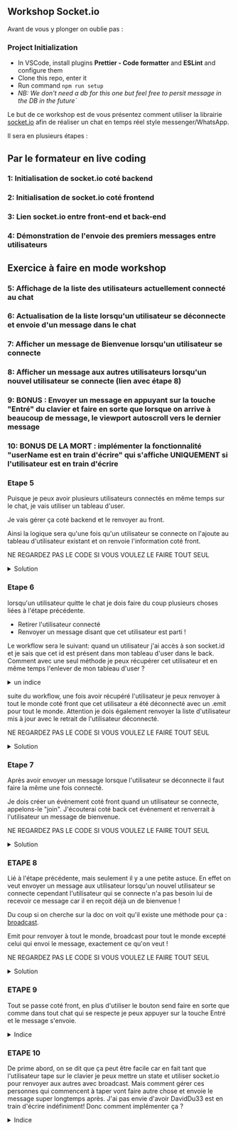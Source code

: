 ## Workshop Socket.io

Avant de vous y plonger on oublie pas :

### Project Initialization

- In VSCode, install plugins **Prettier - Code formatter** and **ESLint** and configure them
- Clone this repo, enter it
- Run command `npm run setup`
- _NB: We don't need a db for this one but feel free to persit message in the DB in the future`_

Le but de ce workshop est de vous présentez comment utiliser la librairie [socket.io](https://socket.io/) afin de réaliser un chat en temps réel style messenger/WhatsApp.

Il sera en plusieurs étapes :

## Par le formateur en live coding

### 1: Initialisation de socket.io coté backend

### 2: Initialisation de socket.io coté frontend

### 3: Lien socket.io entre front-end et back-end

### 4: Démonstration de l'envoie des premiers messages entre utilisateurs

## Exercice à faire en mode workshop

### 5: Affichage de la liste des utilisateurs actuellement connecté au chat

### 6: Actualisation de la liste lorsqu'un utilisateur se déconnecte et envoie d'un message dans le chat

### 7: Afficher un message de Bienvenue lorsqu'un utilisateur se connecte

### 8: Afficher un message aux autres utilisateurs lorsqu'un nouvel utilisateur se connecte (lien avec étape 8)

### 9: BONUS : Envoyer un message en appuyant sur la touche "Entré" du clavier et faire en sorte que lorsque on arrive à beaucoup de message, le viewport autoscroll vers le dernier message

### 10: BONUS DE LA MORT : implémenter la fonctionnalité "userName est en train d'écrire" qui s'affiche UNIQUEMENT si l'utilisateur est en train d'écrire

### Etape 5

Puisque je peux avoir plusieurs utilisateurs connectés en même temps sur le chat, je vais utiliser
un tableau d'user.

Je vais gérer ça coté backend et le renvoyer au front.

Ainsi la logique sera qu'une fois qu'un utilisateur se connecte on l'ajoute au tableau d'utilisateur
existant et on renvoie l'information coté front.

NE REGARDEZ PAS LE CODE SI VOUS VOULEZ LE FAIRE TOUT SEUL

<details>
<summary> Solution </summary>
<br>

```js
// je stock mes users dans un tableau
let users = [];

// pour avoir la liste des utilisateurs connectés

socket.on("newUser", (data) => {
  users.push(data); // j'ajoute l'utilisateur à mon tableau avec les data reçues du front
  io.emit("newUserResponse", users);
});
```

</details>

### Etape 6

lorsqu'un utilisateur quitte le chat je dois faire du coup plusieurs choses liées à l'étape précédente.

- Retirer l'utilisateur connecté
- Renvoyer un message disant que cet utilisateur est parti !

Le workflow sera le suivant: quand un utilisateur j'ai accès à son socket.id et je sais que cet id est présent dans mon tableau d'user dans le back. Comment avec une seul méthode je peux récupérer cet utilisateur et en même temps l'enlever de mon tableau d'user ?

<details>
<summary> un indice </summary>
<br>

.filter bien sur !

</details>

suite du workflow, une fois avoir récupéré l'utilisateur je peux renvoyer à tout le monde coté front que cet utilisateur a été déconnecté avec un .emit pour tout le monde.
Attention je dois également renvoyer la liste d'utilisateur mis à jour avec le retrait de l'utilisateur déconnecté.

NE REGARDEZ PAS LE CODE SI VOUS VOULEZ LE FAIRE TOUT SEUL

<details>
<summary> Solution </summary>
<br>

BACKEND :

```js
socket.on("disconnect", () => {
  // je récupère les infos de l'utilisateur déconnecté avec .filter;
  const actualUser = users.filter((user) => user.socketID === socket.id);
  const userToBeDisconnected = actualUser[0];

  // j'update mon tableau d'utilisateur en enlevant mon utilisateur avec filter encore une fois.
  users = users.filter((user) => user.socketID !== socket.id);

  // je renvoi ma liste mis à jour d'utilisateur coté front
  io.emit("newUserResponse", users);

  // je renvoie coté front l'info comme quoi l'utilisateur a quitté le chat.
  // on note que je dis que l'utilisateur qui renvoie se message et le chat bot mais c'est
  // comme vous voulez
  if (userToBeDisconnected) {
    io.emit("messageResponse", {
      text: `${userToBeDisconnected.userName} a quitté le chat`,
      name: "Chat Robot",
    });
  }
});
```

FRONTEND : ChatPage.jsx

```js
const [messages, setMessages] = useState([]);

useEffect(() => {
  socket.on("messageResponse", (message) => {
    setMessages([...messages, message]);
  });
}, [socket, messages]); // réagit lorsque un user est connecté avec socket
// et lorsque message change pour que mon tableau de message dans mon state s'update.
```

FRONT-END : ChatBar.jsx

```js
const [users, setUsers] = useState([]);

useEffect(() => {
  socket.on("newUserResponse", (user) => setUsers(user));
}, [socket, users]); // réagit lorsque un user est connecté avec socket
// et lorsque user change pour que mon tableau d'user dans mon state s'update.
```

</details>

### Etape 7

Après avoir envoyer un message lorsque l'utilisateur se déconnecte il faut faire la même une fois connecté.

Je dois créer un événement coté front quand un utilisateur se connecte, appelons-le "join".
J'écouterai coté back cet événement et renverrait à l'utilisateur un message de bienvenue.

NE REGARDEZ PAS LE CODE SI VOUS VOULEZ LE FAIRE TOUT SEUL

<details>
<summary> Solution </summary>
<br>

BACKEND :

```js
// welcome message quand un utilisateur arrive
socket.on("join", (data) => {
  // renvoie un message à la personne qui vient de se connecter
  // je renvoie un message avec un text, un name, un id, le socketID de la personne et un boolean
  // ce boolean me servira coté front à différencier les messages auto de bienvenue ou autre
  // contrairement aux messages envoyés par un utilisateur en particulier.
  socket.emit("welcome", {
    text: `Bienvenue ${data.userName}`,
    name: "Chat Robot",
    id: `${socket.id}${Math.random()}`,
    socketID: socket.id,
    welcome: true,
  });
});
```

FRONT : ChatPage.jsx

```js
const [messages, setMessages] = useState([]);

useEffect(() => {
  socket.on("welcome", (message) => {
    setMessages([...messages, message]);
  });
}, [socket, messages]); // réagit lorsque un user est connecté avec socket
// et lorsque message change pour que mon tableau de message dans mon state s'update.
```

</details>

### ETAPE 8

Lié à l'étape précédente, mais seulement il y a une petite astuce. En effet on veut envoyer un message aux utilisateur lorsqu'un nouvel utilisateur se connecte cependant l'utilisateur qui se connecte n'a pas besoin lui de recevoir ce message car il en reçoit déjà un de bienvenue !

Du coup si on cherche sur la doc on voit qu'il existe une méthode pour ça : [broadcast](https://socket.io/get-started/chat#broadcasting).

Emit pour renvoyer à tout le monde, broadcast pour tout le monde excepté celui qui envoi le message, exactement ce qu'on veut !

NE REGARDEZ PAS LE CODE SI VOUS VOULEZ LE FAIRE TOUT SEUL

<details>
<summary> Solution </summary>
<br>

BACKEND :

```js
// welcome message quand un utilisateur arrive
// welcome message quand un utilisateur arrive
socket.on("join", (data) => {
  // CODE DE L'ETAPE PRECENDANTE

  // renvoie un message aux autres utilisateurs comme quoi un nouvel utilisateur a rejoint le chat
  // avec broadcast on note qu'on utilise quand meme emit mais avant on dit bien qu'on envoie pas à
  // l'utilisateur qui envoie le message mais seulement aux autres.
  // io.emit = TOUT LE MONDE
  // socker.broadcast.emit = TOUT LE MONDE SAUF LA PERSONNE QUI EMET LE MESSAGE
  socket.broadcast.emit("welcome", {
    text: `${data.userName} a rejoint le chat`,
    name: "Chat Robot",
    id: `${socket.id}${Math.random()}`,
    socketID: socket.id,
    welcome: true,
  });
});
```

</details>

### ETAPE 9

Tout se passe coté front, en plus d'utiliser le bouton send faire en sorte que comme dans tout chat qui se respecte je peux appuyer sur la touche Entré et le message s'envoie.

<details>
<summary> Indice </summary>
<br>

lorsque'un utilisateur intéragit avec un input on obtient un événement qu'on récupère généralement dans
un const onChange = (event) => {};

Et bien je vous propose d'aller chercher du coté de event.key, soit en faisant du console.log soit en allant sur la doc : [event key](https://developer.mozilla.org/en-US/docs/Web/API/KeyboardEvent/key).

Pour ce qui est de l'autoScroll lorsqu'on a beaucoup de message regardez par [ici](https://developer.mozilla.org/en-US/docs/Web/API/Element/scrollIntoView) avec un certain [useRef](https://beta.reactjs.org/reference/react/useRef)

Pour le reste c'est un BONUS, BON CHANCE.

</details>

### ETAPE 10

De prime abord, on se dit que ça peut être facile car en fait tant que l'utilisateur tape sur le clavier
je peux mettre un state et utiliser socket.io pour renvoyer aux autres avec broadcast. Mais comment gérer
ces personnes qui commencent à taper vont faire autre chose et envoie le message super longtemps après.
J'ai pas envie d'avoir DavidDu33 est en train d'écrire indéfiniment! Donc comment implémenter ça ?

<details>
<summary> Indice </summary>
<br>

BONUS DE LA MORT, donc c'est mort pas d'indice. SORRY BRO.

</details>
